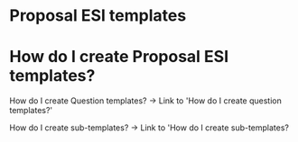 # Proposal ESI templates

# **How do I create Proposal ESI templates?**

How do I create Question templates?
→ Link to 'How do I create question templates?'

How do I create sub-templates?
→ Link to 'How do I create sub-templates?
